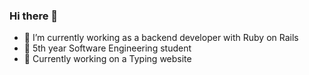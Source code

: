### Hi there 👋

- 🔭 I’m currently working as a backend developer with Ruby on Rails
- 📕 5th year Software Engineering student
- 🌱 Currently working on a Typing website
